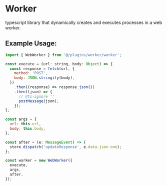 # Worker

typescript library that dynamically creates and executes processes in a web worker.

## Example Usage:

```javascript
import { WebWorker } from '@/plugins/worker/worker';

const execute = (url: string, body: Object) => {
  const response = fetch(url, {
    method: 'POST',
    body: JSON.stringify(body),
  })
    .then((response) => response.json())
    .then((json) => {
      // @ts-ignore ''
      postMessage(json);
    });
};

const args = {
  url: this.url,
  body: this.body,
};

const after = (e: MessageEvent) => {
  store.dispatch('updateResponse', e.data.json.one);
};

const worker = new WebWorker({
  execute,
  args,
  after,
});
```
